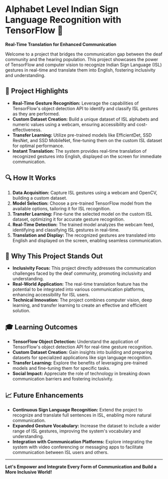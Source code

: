 # Alphabet Level Indian Sign Language Recognition with TensorFlow 🤟

**Real-Time Translation for Enhanced Communication**

Welcome to a project that bridges the communication gap between the deaf community and the hearing population. This project showcases the power of TensorFlow and computer vision to recognize Indian Sign Language (ISL) gestures in real-time and translate them into English, fostering inclusivity and understanding.

## 🌟 **Project Highlights**

- **Real-Time Gesture Recognition:** Leverage the capabilities of TensorFlow's object detection API to identify and classify ISL gestures as they are performed.
- **Custom Dataset Creation:** Build a unique dataset of ISL alphabets and numeric values using a webcam, ensuring accessibility and cost-effectiveness.
- **Transfer Learning:** Utilize pre-trained models like EfficientDet, SSD ResNet, and SSD MobileNet, fine-tuning them on the custom ISL dataset for optimal performance.
- **Instant Translation:** The system provides real-time translation of recognized gestures into English, displayed on the screen for immediate communication.

## 🔍 **How It Works**

1. **Data Acquisition:** Capture ISL gestures using a webcam and OpenCV, building a custom dataset.
2. **Model Selection:** Choose a pre-trained TensorFlow model from the available options, tailoring it for ISL recognition.
3. **Transfer Learning:** Fine-tune the selected model on the custom ISL dataset, optimizing it for accurate gesture recognition.
4. **Real-Time Detection:** The trained model analyzes the webcam feed, identifying and classifying ISL gestures in real-time.
5. **Translation and Display:** The recognized gestures are translated into English and displayed on the screen, enabling seamless communication.

## 🚀 **Why This Project Stands Out**

- **Inclusivity Focus:** This project directly addresses the communication challenges faced by the deaf community, promoting inclusivity and understanding.
- **Real-World Application:** The real-time translation feature has the potential to be integrated into various communication platforms, enhancing accessibility for ISL users.
- **Technical Innovation:** The project combines computer vision, deep learning, and transfer learning to create an effective and efficient solution.

## 🎓 **Learning Outcomes**

- **TensorFlow Object Detection:** Understand the application of TensorFlow's object detection API for real-time gesture recognition.
- **Custom Dataset Creation:** Gain insights into building and preparing datasets for specialized applications like sign language recognition.
- **Transfer Learning:** Explore the benefits of leveraging pre-trained models and fine-tuning them for specific tasks.
- **Social Impact:** Appreciate the role of technology in breaking down communication barriers and fostering inclusivity.

## 📈 **Future Enhancements**

- **Continuous Sign Language Recognition:** Extend the project to recognize and translate full sentences in ISL, enabling more natural communication.
- **Expanded Gesture Vocabulary:** Increase the dataset to include a wider range of ISL gestures, improving the system's vocabulary and understanding.
- **Integration with Communication Platforms:** Explore integrating the system with video conferencing or messaging apps to facilitate communication between ISL users and others.

---

**Let's Empower and Integrate Every Form of Communication and Build a More Inclusive World!** 
